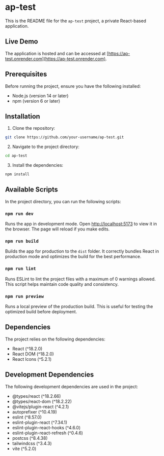 # ap-test

This is the README file for the `ap-test` project, a private React-based application.

## Live Demo

The application is hosted and can be accessed at [https://ap-test.onrender.com](https://ap-test.onrender.com).

## Prerequisites

Before running the project, ensure you have the following installed:

- Node.js (version 14 or later)
- npm (version 6 or later)

## Installation

1. Clone the repository:

```bash
git clone https://github.com/your-username/ap-test.git
```

2. Navigate to the project directory:

```bash
cd ap-test
```

3. Install the dependencies:

```bash
npm install
```

## Available Scripts

In the project directory, you can run the following scripts:

### `npm run dev`

Runs the app in development mode. Open [http://localhost:5173](http://localhost:5173) to view it in the browser. The page will reload if you make edits.

### `npm run build`

Builds the app for production to the `dist` folder. It correctly bundles React in production mode and optimizes the build for the best performance.

### `npm run lint`

Runs ESLint to lint the project files with a maximum of 0 warnings allowed. This script helps maintain code quality and consistency.

### `npm run preview`

Runs a local preview of the production build. This is useful for testing the optimized build before deployment.

## Dependencies

The project relies on the following dependencies:

- React (^18.2.0)
- React DOM (^18.2.0)
- React Icons (^5.2.1)

## Development Dependencies

The following development dependencies are used in the project:

- @types/react (^18.2.66)
- @types/react-dom (^18.2.22)
- @vitejs/plugin-react (^4.2.1)
- autoprefixer (^10.4.19)
- eslint (^8.57.0)
- eslint-plugin-react (^7.34.1)
- eslint-plugin-react-hooks (^4.6.0)
- eslint-plugin-react-refresh (^0.4.6)
- postcss (^8.4.38)
- tailwindcss (^3.4.3)
- vite (^5.2.0)
